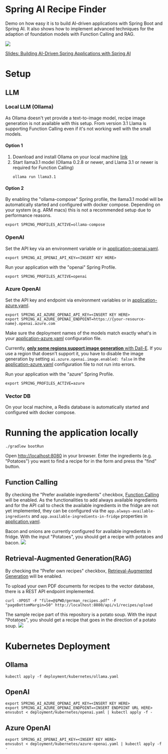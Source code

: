 # Spring AI Recipe Finder

Demo on how easy it is to build AI-driven applications with Spring Boot and Spring AI. 
It also shows how to implement advanced techniques for the adaption of foundation models with Function Calling and RAG.

![](docs/images/ui-sample.png)

[Slides: Building AI-Driven Spring Applications with Spring AI](docs/slides.pdf)

# Setup
## LLM
### Local LLM (Ollama)
As Ollama doesn't yet provide a text-to-image model, recipe image generation is not available with this setup. 
From version 3.1 Llama is supporting Function Calling even if it's not working well with the small models.

#### Option 1
1. Download and install Ollama on your local machine [link](https://ollama.com/)
2. Start llama3.1 model (Ollama 0.2.8 or newer, and Llama 3.1 or newer is required for Function Calling)
    ```
    ollama run llama3.1
    ```
#### Option 2
By enabling the "ollama-compose" Spring profile, the llama3.1 model will be automatically started and configured with docker compose.
Depending on your system (e.g. ARM macs) this is not a recommended setup due to performance reasons.
```
export SPRING_PROFILES_ACTIVE=ollama-compose
```
### OpenAI
Set the API key via an environment variable or in [application-openai.yaml](src/main/resources/application-openai.yaml).
```
export SPRING_AI_OPENAI_API_KEY=<INSERT KEY HERE>
```
Run your application with the "openai" Spring Profile.
```
export SPRING_PROFILES_ACTIVE=openai
```

### Azure OpenAI
Set the API key and endpoint via environment variables or in [application-azure.yaml](src/main/resources/application-azure.yaml).
```
export SPRING_AI_AZURE_OPENAI_API_KEY=<INSERT KEY HERE>
export SPRING_AI_AZURE_OPENAI_ENDPOINT=https://{your-resource-name}.openai.azure.com
```

Make sure the deployment names of the models match exactly what's in your [application-azure.yaml](src/main/resources/application-azure.yaml) configuration file.

Currently, [**only some regions support image generation** with Dall-E](https://learn.microsoft.com/en-us/azure/ai-services/openai/concepts/models#dall-e-models).
If you use a region that doesn't support it, you have to disable the image generation by setting `ai.azure.openai.image.enabled: false` in the [application-azure.yaml](src/main/resources/application-azure.yaml) configuration file to not run into errors.

Run your application with the "azure" Spring Profile.
```
export SPRING_PROFILES_ACTIVE=azure
```

### Vector DB
On your local machine, a Redis database is automatically started and configured with docker compose.

# Running the application locally
```
./gradlew bootRun
```
Open [http://localhost:8080](http://localhost:8080) in your browser. 
Enter the ingredients (e.g. "Potatoes") you want to find a recipe for in the form and press the "find" button.

## Function Calling 
By checking the "Prefer available ingredients" checkbox, [Function Calling](https://docs.spring.io/spring-ai/reference/1.0/concepts.html#_function_calling) will be enabled.
As the functionalities to add always available ingredients and for the API call to check the available ingredients in the fridge are not yet implemented, they can be configured via the
`app.always-available-ingredients` and `app.available-ingredients-in-fridge` properties in [application.yaml](src/main/resources/application.yaml).

Bacon and onions are currently configured for available ingredients in fridge.
With the input "Potatoes", you should get a recipe with potatoes and bacon.
![](docs/images/ui-sample-function-calling.png)

## Retrieval-Augmented Generation(RAG)
By checking the "Prefer own recipes" checkbox, [Retrieval-Augmented Generation](https://docs.spring.io/spring-ai/reference/1.0/concepts.html#concept-rag) will be enabled.

To upload your own PDF documents for recipes to the vector database, there is a REST API endpoint implemented. 
```
curl -XPOST -F "file=@$PWD/german_recipes.pdf" -F "pageBottomMargin=50" http://localhost:8080/api/v1/recipes/upload
```
The sample recipe part of this repository is a potato soup. With the input "Potatoes", you should get a recipe that goes in the direction of a potato soup.
![](docs/images/ui-sample-rag.png)

# Kubernetes Deployment

## Ollama
```
kubectl apply -f deployment/kubernetes/ollama.yaml
```

## OpenAI
```
export SPRING_AI_AZURE_OPENAI_API_KEY=<INSERT KEY HERE>
export SPRING_AI_AZURE_OPENAI_ENDPOINT=<INSERT ENDPOINT URL HERE>
envsubst < deployment/kubernetes/openai.yaml | kubectl apply -f -
```
## Azure OpenAI
```
export SPRING_AI_OPENAI_API_KEY=<INSERT KEY HERE>
envsubst < deployment/kubernetes/azure-openai.yaml | kubectl apply -f -
```
